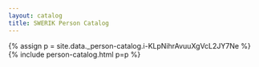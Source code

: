 ```yaml
---
layout: catalog
title: SWERIK Person Catalog
---
```

{% assign p = site.data._person-catalog.i-KLpNihrAvuuXgVcL2JY7Ne %}
{% include person-catalog.html p=p %}

